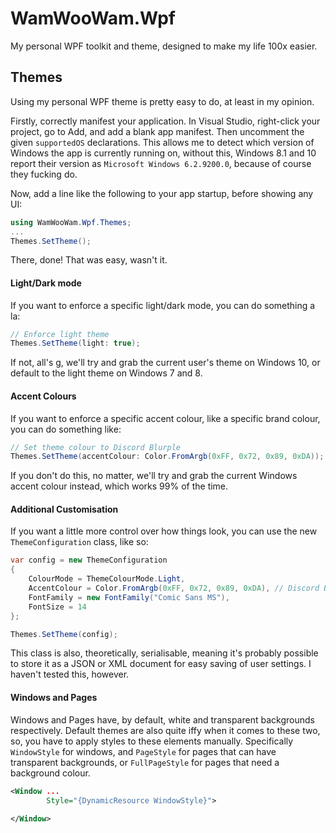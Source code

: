 # WamWooWam.Wpf
My personal WPF toolkit and theme, designed to make my life 100x easier.

## Themes
Using my personal WPF theme is pretty easy to do, at least in my opinion.

Firstly, correctly manifest your application. In Visual Studio, right-click your project, go to Add, and add a blank app manifest. Then uncomment the given `supportedOS` declarations. This allows me to detect which version of Windows the app is currently running on, without this, Windows 8.1 and 10 report their version as `Microsoft Windows 6.2.9200.0`, because of course they fucking do.

Now, add a line like the following to your app startup, before showing any UI:
```cs
using WamWooWam.Wpf.Themes;
...
Themes.SetTheme();
```

There, done! That was easy, wasn't it.

#### Light/Dark mode

If you want to enforce a specific light/dark mode, you can do something a la:
```cs
// Enforce light theme
Themes.SetTheme(light: true);
```
If not, all's g, we'll try and grab the current user's theme on Windows 10, or default to the light theme on Windows 7 and 8.

#### Accent Colours

If you want to enforce a specific accent colour, like a specific brand colour, you can do something like:
```cs
// Set theme colour to Discord Blurple
Themes.SetTheme(accentColour: Color.FromArgb(0xFF, 0x72, 0x89, 0xDA)); 
```
If you don't do this, no matter, we'll try and grab the current Windows accent colour instead, which works 99% of the time.

#### Additional Customisation
If you want a little more control over how things look, you can use the new `ThemeConfiguration` class, like so:

```cs
var config = new ThemeConfiguration
{
    ColourMode = ThemeColourMode.Light,
    AccentColour = Color.FromArgb(0xFF, 0x72, 0x89, 0xDA), // Discord Blurple
    FontFamily = new FontFamily("Comic Sans MS"),
    FontSize = 14
};

Themes.SetTheme(config);
```

This class is also, theoretically, serialisable, meaning it's probably possible to store it as a JSON or XML document for easy saving of user settings. I haven't tested this, however.

#### Windows and Pages
Windows and Pages have, by default, white and transparent backgrounds respectively. Default themes are also quite iffy when it comes to these two, so, you have to apply styles to these elements manually. Specifically `WindowStyle` for windows, and `PageStyle` for pages that can have transparent backgrounds, or `FullPageStyle` for pages that need a background colour. 

```xml
<Window ...
        Style="{DynamicResource WindowStyle}">
    
</Window>
        
